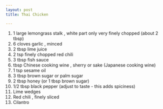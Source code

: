 ```yaml
---
layout: post
title: Thai Chicken

---
```

 1. 1 large lemongrass stalk , white part only very finely chopped (about 2 tbsp) 
 2. 6 cloves garlic , minced
 3. 2 tbsp lime juice
 4. 2 tsp finely chopped red chili 
 5. 3 tbsp fish sauce
 6. tbsp Chinese cooking wine , sherry or sake (Japanese cooking wine) 
 7. 1 tsp sesame oil 
 8. 3 tbsp brown sugar or palm sugar
 9. 2 tbsp honey (or 1 tbsp brown sugar)
10. 1/2 tbsp black pepper (adjust to taste - this adds spiciness)
11. Lime wedges
12. Red chili , finely sliced 
13. Cilantro 
